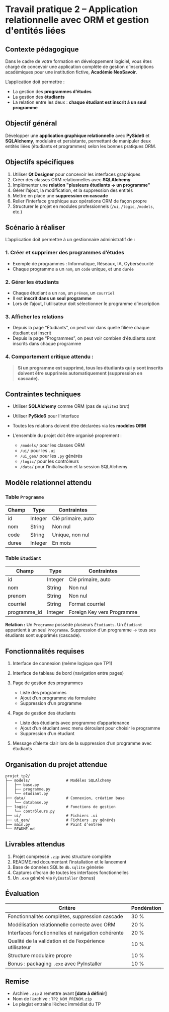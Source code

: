 <h1 id="tp2-enonce">Travail pratique 2 – Application relationnelle avec ORM et gestion d'entités liées</h1>

## Contexte pédagogique

Dans le cadre de votre formation en développement logiciel, vous êtes chargé de concevoir une application complète de gestion d’inscriptions académiques pour une institution fictive, **Académie NeoSavoir**.

L’application doit permettre :

* La gestion des **programmes d’études**
* La gestion des **étudiants**
* La relation entre les deux : **chaque étudiant est inscrit à un seul programme**



## Objectif général

Développer une **application graphique relationnelle** avec **PySide6** et **SQLAlchemy**, modulaire et persistante, permettant de manipuler deux entités liées (étudiants et programmes) selon les bonnes pratiques ORM.



## Objectifs spécifiques

1. Utiliser **Qt Designer** pour concevoir les interfaces graphiques
2. Créer des classes ORM relationnelles avec **SQLAlchemy**
3. Implémenter une **relation "plusieurs étudiants → un programme"**
4. Gérer l’ajout, la modification, et la suppression des entités
5. Mettre en place une **suppression en cascade**
6. Relier l'interface graphique aux opérations ORM de façon propre
7. Structurer le projet en modules professionnels (`/ui`, `/logic`, `/models`, etc.)



## Scénario à réaliser

L’application doit permettre à un gestionnaire administratif de :

### 1. Créer et supprimer des **programmes d’études**

* Exemple de programmes : Informatique, Réseaux, IA, Cybersécurité
* Chaque programme a un `nom`, un `code` unique, et une `durée`

### 2. Gérer les **étudiants**

* Chaque étudiant a un `nom`, un `prénom`, un `courriel`
* Il est **inscrit dans un seul programme**
* Lors de l’ajout, l’utilisateur doit sélectionner le programme d’inscription

### 3. Afficher les relations

* Depuis la page “Étudiants”, on peut voir dans quelle filière chaque étudiant est inscrit
* Depuis la page “Programmes”, on peut voir combien d’étudiants sont inscrits dans chaque programme

### 4. Comportement critique attendu :

> **Si un programme est supprimé, tous les étudiants qui y sont inscrits doivent être supprimés automatiquement (suppression en cascade).**



## Contraintes techniques

* Utiliser **SQLAlchemy** comme ORM (pas de `sqlite3` brut)
* Utiliser **PySide6** pour l’interface
* Toutes les relations doivent être déclarées via les **modèles ORM**
* L’ensemble du projet doit être organisé proprement :

  * `/models/` pour les classes ORM
  * `/ui/` pour les `.ui`
  * `/ui_gen/` pour les `.py` générés
  * `/logic/` pour les contrôleurs
  * `/data/` pour l’initialisation et la session SQLAlchemy


## Modèle relationnel attendu

### Table `Programme`

| Champ | Type    | Contraintes        |
| ----- | ------- | ------------------ |
| id    | Integer | Clé primaire, auto |
| nom   | String  | Non nul            |
| code  | String  | Unique, non nul    |
| duree | Integer | En mois            |

### Table `Etudiant`

| Champ         | Type    | Contraintes                |
| ------------- | ------- | -------------------------- |
| id            | Integer | Clé primaire, auto         |
| nom           | String  | Non nul                    |
| prenom        | String  | Non nul                    |
| courriel      | String  | Format courriel            |
| programme\_id | Integer | Foreign Key vers Programme |

**Relation :**
Un `Programme` possède plusieurs `Étudiants`.
Un `Étudiant` appartient à un seul `Programme`.
Suppression d’un programme → tous ses étudiants sont supprimés (cascade).



## Fonctionnalités requises

1. Interface de connexion (même logique que TP1)
2. Interface de tableau de bord (navigation entre pages)
3. Page de gestion des programmes

   * Liste des programmes
   * Ajout d’un programme via formulaire
   * Suppression d’un programme
4. Page de gestion des étudiants

   * Liste des étudiants avec programme d’appartenance
   * Ajout d’un étudiant avec menu déroulant pour choisir le programme
   * Suppression d’un étudiant
5. Message d’alerte clair lors de la suppression d’un programme avec étudiants



## Organisation du projet attendue

```
projet_tp2/
├── models/                # Modèles SQLAlchemy
│   ├── base.py
│   ├── programme.py
│   └── etudiant.py
├── data/                  # Connexion, création base
│   └── database.py
├── logic/                 # Fonctions de gestion
│   └── contrôleurs.py
├── ui/                    # Fichiers .ui
├── ui_gen/                # Fichiers .py générés
├── main.py                # Point d’entrée
└── README.md
```



## Livrables attendus

1. Projet compressé `.zip` avec structure complète
2. README.md documentant l’installation et le lancement
3. Base de données SQLite `db.sqlite` générée
4. Captures d’écran de toutes les interfaces fonctionnelles
5. Un `.exe` généré via `PyInstaller` (bonus)



## Évaluation

| Critère                                                 | Pondération |
| ------------------------------------------------------- | ----------- |
| Fonctionnalités complètes, suppression cascade          | 30 %        |
| Modélisation relationnelle correcte avec ORM            | 20 %        |
| Interfaces fonctionnelles et navigation cohérente       | 20 %        |
| Qualité de la validation et de l’expérience utilisateur | 10 %        |
| Structure modulaire propre                              | 10 %        |
| Bonus : packaging `.exe` avec PyInstaller               | 10 %        |



## Remise

* Archive `.zip` à remettre avant **\[date à définir]**
* Nom de l’archive : `TP2_NOM_PRENOM.zip`
* Le plagiat entraîne l’échec immédiat du TP

